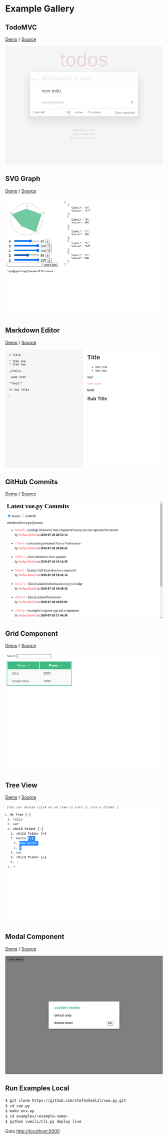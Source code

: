 # Example Gallery

## TodoMVC
[Demo](https://stefanhoelzl.github.io/vue.py/examples/todo_mvc) / [Source](https://github.com/stefanhoelzl/vue.py/tree/master/examples/todo_mvc)

![TodoMVC Screenshot](https://raw.githubusercontent.com/stefanhoelzl/vue.py/gh-pages/examples/todo_mvc/screenshot.png)

## SVG Graph
[Demo](https://stefanhoelzl.github.io/vue.py/examples/svg_graph) / [Source](https://github.com/stefanhoelzl/vue.py/tree/master/examples/svg_graph)

![SVG Graph Screenshot](https://raw.githubusercontent.com/stefanhoelzl/vue.py/gh-pages/examples/svg_graph/screenshot.png)


## Markdown Editor
[Demo](https://stefanhoelzl.github.io/vue.py/examples/markdown_editor) / [Source](https://github.com/stefanhoelzl/vue.py/tree/master/examples/markdown_editor)

![Markdown Editor Screenshot](https://raw.githubusercontent.com/stefanhoelzl/vue.py/gh-pages/examples/markdown_editor/screenshot.png)

## GitHub Commits
[Demo](https://stefanhoelzl.github.io/vue.py/examples/github_commits) / [Source](https://github.com/stefanhoelzl/vue.py/tree/master/examples/github_commits)

![GitHub Commits Screenshot](https://raw.githubusercontent.com/stefanhoelzl/vue.py/gh-pages/examples/github_commits/screenshot.png)

## Grid Component
[Demo](https://stefanhoelzl.github.io/vue.py/examples/grid_component) / [Source](https://github.com/stefanhoelzl/vue.py/tree/master/examples/grid_component)

![Grid Component Screenshot](https://raw.githubusercontent.com/stefanhoelzl/vue.py/gh-pages/examples/grid_component/screenshot.png)

## Tree View
[Demo](https://stefanhoelzl.github.io/vue.py/examples/tree_view) / [Source](https://github.com/stefanhoelzl/vue.py/tree/master/examples/tree_view)

![Tree View Screenshot](https://raw.githubusercontent.com/stefanhoelzl/vue.py/gh-pages/examples/tree_view/screenshot.png)

## Modal Component
[Demo](https://stefanhoelzl.github.io/vue.py/examples/modal_component) / [Source](https://github.com/stefanhoelzl/vue.py/tree/master/examples/modal_component)

![Modal Component Screenshot](https://raw.githubusercontent.com/stefanhoelzl/vue.py/gh-pages/examples/modal_component/screenshot.png)

## Run Examples Local

```bash
$ git clone https://github.com/stefanhoelzl/vue.py.git
$ cd vue.py
$ make env.up
$ cd examples/<example-name>
$ python vuecli/cli.py deploy live
```
Goto [http://localhost:5000](http://localhost:5000)

